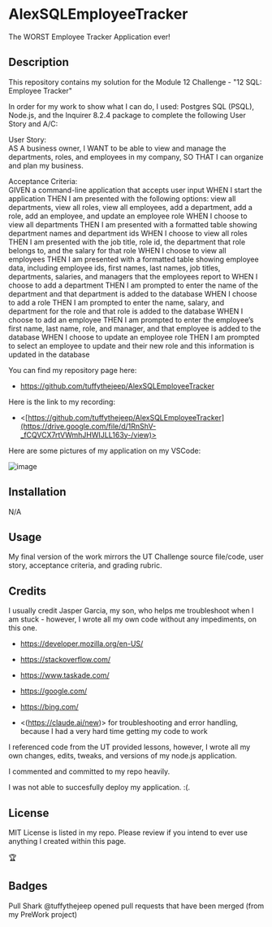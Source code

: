 # AlexSQLEmployeeTracker

The WORST Employee Tracker Application ever!

## Description

This repository contains my solution for the Module 12 Challenge - "12 SQL: Employee Tracker"

In order for my work to show what I can do, I used: Postgres SQL (PSQL), Node.js, and the Inquirer 8.2.4 package to complete the following User Story and A/C:

User Story: \
AS A business owner, I WANT to be able to view and manage the departments, roles, and employees in my company, SO THAT I can organize and plan my business.

Acceptance Criteria: \
GIVEN a command-line application that accepts user input
WHEN I start the application
THEN I am presented with the following options: view all departments, view all roles, view all employees, add a department, add a role, add an employee, and update an employee role
WHEN I choose to view all departments
THEN I am presented with a formatted table showing department names and department ids
WHEN I choose to view all roles
THEN I am presented with the job title, role id, the department that role belongs to, and the salary for that role
WHEN I choose to view all employees
THEN I am presented with a formatted table showing employee data, including employee ids, first names, last names, job titles, departments, salaries, and managers that the employees report to
WHEN I choose to add a department
THEN I am prompted to enter the name of the department and that department is added to the database
WHEN I choose to add a role
THEN I am prompted to enter the name, salary, and department for the role and that role is added to the database
WHEN I choose to add an employee
THEN I am prompted to enter the employee’s first name, last name, role, and manager, and that employee is added to the database
WHEN I choose to update an employee role
THEN I am prompted to select an employee to update and their new role and this information is updated in the database 

You can find my repository page here:

- <https://github.com/tuffythejeep/AlexSQLEmployeeTracker>

Here is the link to my recording:

- <[https://github.com/tuffythejeep/AlexSQLEmployeeTracker](https://drive.google.com/file/d/1RnShV-_fCQVCX7rtVWmhJHWIJLL163y-/view)>


Here are some pictures of my application on my VSCode:

![image](https://github.com/user-attachments/assets/dc519e68-9a17-40e2-ba3b-83232c3bf7ce)


## Installation

N/A

## Usage

My final version of the work mirrors the UT Challenge source file/code, user story, acceptance criteria, and grading rubric.

## Credits

I usually credit Jasper Garcia, my son, who helps me troubleshoot when I am stuck - however, I wrote all my own code without any impediments, on this one.

- <https://developer.mozilla.org/en-US/>

- <https://stackoverflow.com/>

- <https://www.taskade.com/>

- <https://google.com/>

- <https://bing.com/>

- <(https://claude.ai/new)> for troubleshooting and error handling, because I had a very hard time getting my code to work



I referenced code from the UT provided lessons, however, I wrote all my own changes, edits, tweaks, and versions of my node.js application.

I commented and committed to my repo heavily.

I was not able to succesfully deploy my application. :(.

## License

MIT License is listed in my repo. Please review if you intend to ever use anything I created within this page.

:trophy:

## Badges

Pull Shark
@tuffythejeep opened pull requests that have been merged (from my PreWork project)
